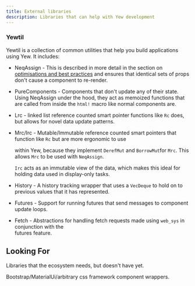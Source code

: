 ```yaml
---
title: External libraries
description: Libraries that can help with Yew development
---
```


### Yewtil

Yewtil is a collection of common utilities that help you build applications using Yew. It includes:

* NeqAssign - This is described in more detail in the section on 
[optimisations and best practices](../advanced-topics/optimizations.md) and ensures that identical
sets of props don't cause a component to re-render.

* PureComponents - Components that don't update any of their state. Using NeqAssign under the hood, they act as memoized 
  functions that are called from inside the `html!` macro like normal components are.

* Lrc - linked list reference counted smart pointer functions like `Rc` does, but allows for novel data update patterns.
* Mrc/Irc - Mutable/Immutable reference counted smart pointers that function like `Rc` but are more ergonomic to use 

  within Yew, because they implement `DerefMut` and `BorrowMut`for `Mrc`. This allows `Mrc` to be used with `NeqAssign`. 

  `Irc` acts as an immutable view of the data, which makes this ideal for holding data used in display-only tasks.

* History - A history tracking wrapper that uses a `VecDeque` to hold on to previous values that it 
has represented.
* Futures - Support for running futures that send messages to component update loops.
* Fetch - Abstractions for handling fetch requests made using `web_sys` in conjunction with the  
futures feature.

## Looking For

Libraries that the ecosystem needs, but doesn't have yet.

Bootstrap/MaterialUi/arbitrary css framework component wrappers.

